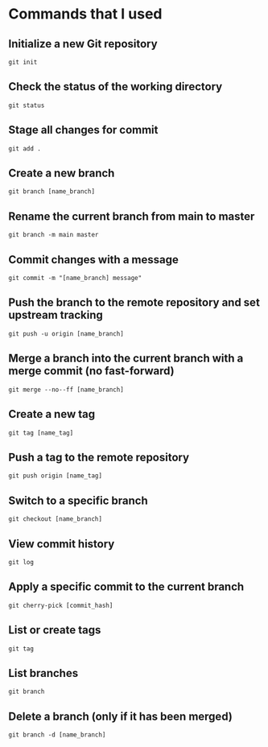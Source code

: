 # Commands that I used

## Initialize a new Git repository
```git 
git init
```
## Check the status of the working directory
```git 
git status
```
## Stage all changes for commit
```git 
git add .
```
## Create a new branch
```git 
git branch [name_branch]
```
## Rename the current branch from main to master
```git 
git branch -m main master
```
## Commit changes with a message
```git 
git commit -m "[name_branch] message"
```
## Push the branch to the remote repository and set upstream tracking
```git 
git push -u origin [name_branch]
```
## Merge a branch into the current branch with a merge commit (no fast-forward)
```git 
git merge --no--ff [name_branch]
```
## Create a new tag
```git 
git tag [name_tag]
```
## Push a tag to the remote repository
```git 
git push origin [name_tag]
```
## Switch to a specific branch
```git 
git checkout [name_branch]
```
## View commit history
```git 
git log
```
## Apply a specific commit to the current branch
```git 
git cherry-pick [commit_hash]
```
## List or create tags
```git 
git tag
```
## List branches
```git 
git branch 
```
## Delete a branch (only if it has been merged)
```git 
git branch -d [name_branch]
```
